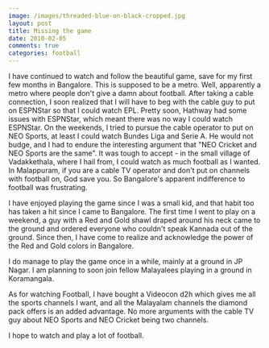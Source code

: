```yaml
---
image: /images/threaded-blue-on-black-cropped.jpg
layout: post
title: Missing the game
date: 2010-02-05
comments: true
categories: football
---
```

I have continued to watch and follow the beautiful game, save for my first few months in Bangalore. This is supposed to be a metro. Well, apparently a metro where people don't give a damn about football. After taking a cable connection, I soon realized that I will have to beg with the cable guy to put on ESPNStar so that I could watch EPL. Pretty soon, Hathway had some issues with ESPNStar, which meant there was no way I could watch ESPNStar. On the weekends, I tried to pursue the cable operator to put on NEO Sports, at least I could watch Bundes Liga and Serie A. He would not budge, and I had to endure the interesting argument that "NEO Cricket and NEO Sports are the same". It was tough to accept - in the small village of Vadakkethala, where I hail from, I could watch as much football as I wanted. In Malappuram, if you are a cable TV operator and don't put on channels with football on, God save you. So Bangalore's apparent indifference to football was frustrating.

I have enjoyed playing the game since I was a small kid, and that habit too has taken a hit since I came to Bangalore. The first time I went to play on a weekend, a guy with a Red and Gold shawl draped around his neck came to the ground and ordered everyone who couldn't speak Kannada out of the ground. Since then, I have come to realize and acknowledge the power of the Red and Gold colors in Bangalore.

I do manage to play the game once in a while, mainly at a ground in JP Nagar. I am planning to soon join fellow Malayalees playing in a ground in Koramangala.

As for watching Football, I have bought a Videocon d2h which gives me all the sports channels I want, and all the Malayalam channels the diamond pack offers is an added advantage. No more arguments with the cable TV guy about NEO Sports and NEO Cricket being two channels.

I hope to watch and play a lot of football.
